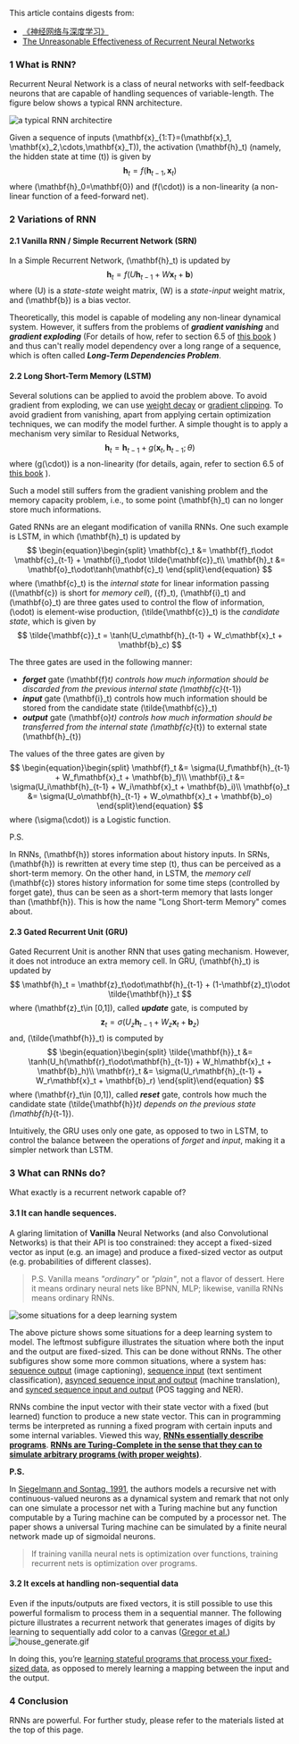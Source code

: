 This article contains digests from:

- [《神经网络与深度学习》](https://nndl.github.io/)
- [The Unreasonable Effectiveness of Recurrent Neural Networks](http://karpathy.github.io/2015/05/21/rnn-effectiveness/)

### 1 What is RNN?

Recurrent Neural Network is a class of neural networks with self-feedback neurons that are capable of handling sequences of variable-length. The figure below shows a typical RNN architecture.

![a typical RNN architectire](img/rnn.png)

Given a sequence of inputs \(\mathbf{x}_{1:T}=(\mathbf{x}_1, \mathbf{x}_2,\cdots,\mathbf{x}_T)\), the activation \(\mathbf{h}_t\) (namely, the hidden state at time \(t\)) is given by
$$
\mathbf{h}_t = f(\mathbf{h}_{t-1}, \mathbf{x}_t)
$$
where \(\mathbf{h}_0=\mathbf{0}\) and \(f(\cdot)\) is a non-linearity (a non-linear function of a feed-forward net).

### 2 Variations of RNN

#### 2.1 Vanilla RNN / Simple Recurrent Network (SRN)
In a Simple Recurrent Network, \(\mathbf{h}_t\) is updated by
$$
\mathbf{h}_t = f(U\mathbf{h}_{t-1} + W\mathbf{x}_t + \mathbf{b})
$$
where \(U\) is a *state-state* weight matrix,  \(W\) is a *state-input* weight matrix, and \(\mathbf{b}\) is a bias vector.

Theoretically, this model is capable of modeling any non-linear dynamical system. However, it suffers from the problems of ***gradient vanishing*** and ***gradient exploding*** (For details of how, refer to section 6.5 of  [this book](https://nndl.github.io/) ) and thus can't really model dependency over a long range of a sequence, which is often called ***Long-Term Dependencies Problem***.



#### 2.2 Long Short-Term Memory (LSTM)

Several solutions can be applied to avoid the problem above. To avoid gradient from exploding, we can use <u>weight decay</u> or <u>gradient clipping</u>. To avoid gradient from vanishing, apart from applying certain optimization techniques, we can modify the model further. A simple thought is to apply a mechanism very similar to Residual Networks,
$$
\mathbf{h}_t = \mathbf{h}_{t-1} + g(\mathbf{x}_t, \mathbf{h}_{t-1};\theta)
$$
where \(g(\cdot)\) is a non-linearity (for details, again, refer to section 6.5 of  [this book](https://nndl.github.io/) ).

Such a model still suffers from the gradient vanishing problem and the memory capacity problem, i.e., to some point \(\mathbf{h}_t\) can no longer store much informations.

Gated RNNs are an elegant modification of vanilla RNNs. One such example is LSTM, in which \(\mathbf{h}_t\) is updated by
$$
\begin{equation}\begin{split} 
\mathbf{c}_t &= \mathbf{f}_t\odot \mathbf{c}_{t-1} + \mathbf{i}_t\odot \tilde{\mathbf{c}}_t\\
\mathbf{h}_t &= \mathbf{o}_t\odot\tanh(\mathbf{c}_t)
\end{split}\end{equation}
$$
where \(\mathbf{c}_t\) is the *internal state* for linear information passing (\(\mathbf{c}\) is short for *memory cell*), \({f}_t\), \(\mathbf{i}_t\) and \(\mathbf{o}_t\) are three gates used to control the flow of information, \(\odot\) is element-wise production, \(\tilde{\mathbf{c}}_t\) is the *candidate state*, which is given by
$$
\tilde{\mathbf{c}}_t = \tanh(U_c\mathbf{h}_{t-1} + W_c\mathbf{x}_t + \mathbf{b}_c)
$$

The three gates are used in the following manner:

- ***forget*** gate \(\mathbf{f}_t\) controls how much information should be discarded from the previous internal state \(\mathbf{c}_{t-1}\)
- ***input*** gate \(\mathbf{i}_t\) controls how much information should be stored from the candidate state \(\tilde{\mathbf{c}}_t\)
- ***output*** gate \(\mathbf{o}_t\) controls how much information should be transferred from the internal state \(\mathbf{c}_{t}\) to external state \(\mathbf{h}_{t}\)

The values of the three gates are given by
$$
\begin{equation}\begin{split} 
\mathbf{f}_t &= \sigma(U_f\mathbf{h}_{t-1} + W_f\mathbf{x}_t + \mathbf{b}_f)\\
\mathbf{i}_t &= \sigma(U_i\mathbf{h}_{t-1} + W_i\mathbf{x}_t + \mathbf{b}_i)\\
\mathbf{o}_t &= \sigma(U_o\mathbf{h}_{t-1} + W_o\mathbf{x}_t + \mathbf{b}_o)
\end{split}\end{equation}
$$
where \(\sigma(\cdot)\) is a Logistic function.

P.S.

In RNNs, \(\mathbf{h}\) stores information about history inputs. In SRNs, \(\mathbf{h}\) is rewritten at every time step \(t\), thus can be perceived as a short-term memory. On the other hand, in LSTM, the *memory cell* \(\mathbf{c}\) stores history information for some time steps (controlled by forget gate), thus can be seen as a short-term memory that lasts longer than \(\mathbf{h}\). This is how the name "Long Short-term Memory" comes about.


#### 2.3 Gated Recurrent Unit (GRU)

Gated Recurrent Unit is another RNN that uses gating mechanism. However, it does not introduce an extra memory cell. In GRU, \(\mathbf{h}_t\) is updated by
$$
\mathbf{h}_t = \mathbf{z}_t\odot\mathbf{h}_{t-1} + (1-\mathbf{z}_t)\odot \tilde{\mathbf{h}}_t
$$
where \(\mathbf{z}_t\in [0,1]\), called ***update*** gate, is computed by
$$
\mathbf{z}_t = \sigma(U_z\mathbf{h}_{t-1} + W_z\mathbf{x}_t + \mathbf{b}_z)
$$
and, \(\tilde{\mathbf{h}}_t\) is computed by
$$
\begin{equation}\begin{split}
\tilde{\mathbf{h}}_t &= \tanh(U_h(\mathbf{r}_t\odot\mathbf{h}_{t-1}) + W_h\mathbf{x}_t + \mathbf{b}_h)\\
\mathbf{r}_t &= \sigma(U_r\mathbf{h}_{t-1} + W_r\mathbf{x}_t + \mathbf{b}_r)
\end{split}\end{equation}
$$
where \(\mathbf{r}_t\in [0,1]\), called ***reset*** gate, controls how much the candidate state \(\tilde{\mathbf{h}}_t\) depends on the previous state \(\mathbf{h}_{t-1}\).

Intuitively, the GRU uses only one gate, as opposed to two in LSTM, to control the balance between the operations of *forget* and *input*, making it a simpler network than LSTM.

### 3 What can RNNs do?
What exactly is a recurrent network capable of?

#### 3.1 It can handle sequences.
A glaring limitation of **Vanilla** Neural Networks (and also Convolutional Networks) is that their API is too constrained: they accept a fixed-sized vector as input (e.g. an image) and produce a fixed-sized vector as output (e.g. probabilities of different classes). 

> P.S. Vanilla means *"ordinary"* or *"plain"*, not a flavor of dessert. Here it means ordinary neural nets like BPNN, MLP; likewise, vanilla RNNs means ordinary RNNs.


![some situations for a deep learning system](img/diags.jpeg)

The above picture shows some situations for a deep learning system to model. The leftmost subfigure illustrates the situation where both the input and the output are fixed-sized. This can be done without RNNs.
The other subfigures show some more common situations, where a system has: <u>sequence output</u> (image captioning), <u>sequence input</u> (text sentiment classification), <u>asynced sequence input and output</u> (machine translation), and 
<u>synced sequence input and output</u> (POS tagging and NER).

RNNs combine the input vector with their state vector with a fixed (but learned) function to produce a new state vector. This can in programming terms be interpreted as running a fixed program with certain inputs and some internal variables. Viewed this way, **<u>RNNs essentially describe programs</u>**. 
**<u>RNNs are Turing-Complete in the sense that they can to simulate arbitrary programs (with proper weights)</u>**. 

**P.S.**

In [Siegelmann and Sontag, 1991](http://citeseerx.ist.psu.edu/viewdoc/summary?doi=10.1.1.47.8383), the authors models a recursive net with continuous-valued neurons as a dynamical system and remark that 
not only can one simulate a processor net with a Turing machine but any function computable by a Turing machine can be computed by a processor net. The paper shows a universal Turing machine can be simulated 
by a finite neural network made up of sigmoidal neurons.

> If training vanilla neural nets is optimization over functions, training recurrent nets is optimization over programs.

#### 3.2 It excels at handling non-sequential data
Even if the inputs/outputs are fixed vectors, it is still possible to use this powerful formalism to process them in a sequential manner.
The following picture illustrates a recurrent network that generates images of digits by learning to sequentially add color to a canvas ([Gregor et al.](https://arxiv.org/abs/1502.04623))
![house_generate.gif](img/house_generate.gif)

In doing this, you’re <u>learning stateful programs that process your fixed-sized data</u>, as opposed to merely learning a mapping between the input and the output.


### 4 Conclusion
RNNs are powerful. For further study, please refer to the materials listed at the top of this page.